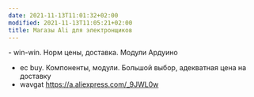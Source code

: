 ```yaml
---
date: 2021-11-13T11:01:32+02:00
modified: 2021-11-13T11:05:21+02:00
title: Магазы Ali для электронщиков
---
```


*-* win-win. Норм цены, доставка. Модули Ардуино
- ec buy. Компоненты, модули. Большой выбор, адекватная цена на доставку
- wavgat https://a.aliexpress.com/_9JWL0w
